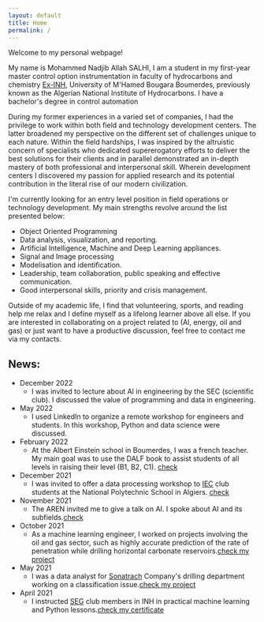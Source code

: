 ```yaml
---
layout: default
title: Home
permalink: /
---
```


Welcome to my personal webpage!

My name is Mohammed Nadjib Allah SALHI, I am a student in my first-year master control option instrumentation in faculty of hydrocarbons and chemistry [Ex-INH](https://fhc.univ-boumerdes.dz/), University of M'Hamed Bougara Boumerdes, previously known as the Algerian National Institute of Hydrocarbons. I have a bachelor's degree in control automation

During my former experiences in a varied set of companies, I had the privilege to work within both field and technology development centers. The latter broadened my perspective on the different set of challenges unique to each nature. Within the field hardships, I was inspired by the altruistic concern of specialists who dedicated supererogatory efforts to deliver the best solutions for their clients and in parallel demonstrated an in-depth mastery of both professional and interpersonal skill. Wherein development centers I discovered my passion for applied research and its potential contribution in the literal rise of our modern civilization. 

I'm currently looking for an entry level position in field operations or technology development. My main strengths revolve around the list presented below:
* Object Oriented Programming 
* Data analysis, visualization, and reporting. 
* Artificial Intelligence, Machine and Deep Learning appliances.
* Signal and Image processing
* Modelisation and identification.
* Leadership, team collaboration, public speaking and effective communication.
* Good interpersonal skills, priority and crisis management.

Outside of my academic life, I find that volunteering, sports, and reading help me relax and I define myself as a lifelong learner above all else. If you are interested in collaborating on a project related to (AI, energy, oil and gas) or just want to have a productive discussion, feel free to contact me via my contacts.


## News:

* December 2022
  * I was invited to lecture about AI in engineering by the SEC (scientific club).
  I discussed the value of programming and data in engineering.
* May 2022
  * I used LinkedIn to organize a remote workshop for engineers and students. In this workshop, Python and data science were discussed.
* February 2022
  * At the Albert Einstein school in Boumerdes, I was a french teacher.
  My main goal was to use the DALF book to assist students of all levels in raising  their level (B1, B2, C1). [check](french.jpeg)
* December 2021
  * I was invited to offer a data processing workshop to [IEC](https://www.enp.edu.dz/en/scientific-clubs/iec-club) club students at the National Polytechnic School in Algiers. [check](iec.jpeg)
* November 2021
  * The AREN invited me to give a talk on AI.
  I spoke about AI and its subfields.[check](aren.jpeg)
* October 2021
  * As a machine learning engineer, I worked on projects involving the oil and gas sector, such as highly accurate prediction of the rate of penetration while drilling horizontal carbonate reservoirs.[check my project](https://colab.research.google.com/drive/1xTjpb66p9GuCEIgEZtzqSqHIZgQg1kjs)
* May 2021
  * I was a data analyst for [Sonatrach](https://sonatrach.com) Company's drilling department working on a classification issue.[check my project](https://colab.research.google.com/drive/1WJ6m5l4V784Bw__qXIkiStwUF50wQCFO)
* April 2021
  * I instructed [SEG](https://seg.org) club members in INH in practical machine learning and Python lessons.[check my certificate](seg.pdf)
  


